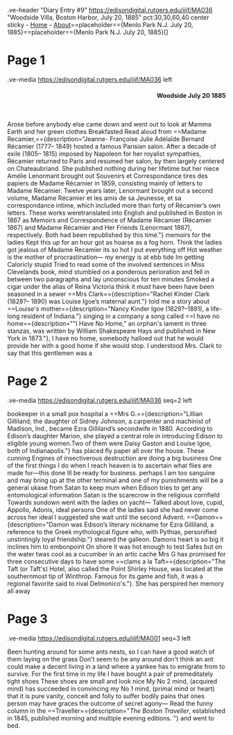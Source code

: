 .ve-header "Diary Entry #9" https://edisondigital.rutgers.edu/iiif/MA036 "Woodside Villa, Boston Harbor, July 20, 1885" pct:30,30,60,40 center sticky
    - [Home](/)
    - [About](/about)==placeholder=={Menlo Park N.J. July 20, 1885}==placeholder=={Menlo Park N.J. July 20, 1885}[]

# Page 1

.ve-media https://edisondigital.rutgers.edu/iiif/MA036 left

<div style="text-align: right"><h4>Woodside July 20 1885</h4><br></div>

Arose before anybody else came down and went out to look at Mamma Earth and her green clothes Breakfasted Read aloud from ==Madame Recamier,=={description="Jeanne- Françoise Julie Adélaïde Bernard Récamier (1777– 1849) hosted a famous Parisian salon. After a decade of exile (1805– 1815) imposed by Napoleon for her royalist sympathies, Récamier returned to Paris and resumed her salon, by then largely centered on Chateaubriand. She published nothing during her lifetime but her niece Amélie Lenormant brought out Souvenirs et Correspondance tires des papiers de Madame Récamier in 1859, consisting mainly of letters to Madame Récamier. Twelve years later, Lenormant brought out a second volume, Madame Récamier et les amis de sa Jeunesse, et sa correspondance intime, which included more than forty of Récamier’s own letters. These works weretranslated into English and published in Boston in 1867 as Memoirs and Correspondence of Madame Récamier (Récamier 1867) and Madame Récamier and Her Friends (Lenormant 1867), respectively. Both had been republished by this time."} memoirs for the ladies Kept this up for an hour got as hoarse as a fog horn. Think the ladies got jealous of Madame Recamier its so hot I put everything off Hot weather is the mother of procrastination— my energy is at ebb tide Im getting Caloricly stupid Tried to read some of the involved sentences in Miss Clevelands book, mind stumbled on a ponderous perioration and fell in between two paragraphs and lay unconscious for ten minutes Smoked a cigar under the alias of Reina Victoria think it must have been have been  seasoned in a sewer ==Mrs Clark=={description="Rachel Kinder Clark (1828?– 1890) was Louise Igoe’s maternal aunt."} told me a story about ==Louise's mother=={description="Nancy Kinder Igoe (1829?–1891), a life-long resident of Indiana."} singing in a company a song called ==I have no home=={description=""I Have No Home," an orphan's lament in three stanzas, was written by William Shakespeare Hays and published in New York in 1873."}, I have no home, somebody halloed out that he would provide her with a good home if she would stop. I understood Mrs. Clark to say that this gentlemen was a

# Page 2

.ve-media https://edisondigital.rutgers.edu/iiif/MA036 seq=2 left

bookeeper in a small pox hospital a ==Mrs G.=={description="Lillian Gilliland, the daughter of Sidney Johnson, a carpenter and machinist of Madison, Ind., became Ezra Gilliland’s secondwife in 1880. According to Edison’s daughter Marion, she played a central role in introducing Edison to eligible young women.Two of them were Daisy Gaston and Louise Igoe, both of Indianapolis."} has placed fly paper all over the house. These cunning Engines of insectiverous destruction are doing a big business One of the first things I do when I reach heaven is to ascertain what flies are made for—this done Ill be ready for business. perhaps I am too sanguine and may bring up at the other terminal and one of my punishments will be a general ukase from Satan to keep mum when Edison tries to get any entomological information Satan is the scarecrow in the religious cornfield Towards sundown went with the ladies on yacht— Talked about love, cupid, Appollo, Adonis, ideal persons One of the ladies said she had never come across her ideal I suggested she wait until the second Advent. ==Damon=={description="Damon was Edison’s literary nickname for Ezra Gilliland, a reference to the Greek mythological figure who, with Pythias, personified unstintingly loyal friendship."} steared the galleon. Damons heart is so big it inclines him to embonpoint On shore it was hot enough to test Safes but on the water twas cool as a cucumber in an artic cache Mrs G has promised for three consecutive days to have some ==clams a la Taft=={description="The Taft (or Taft's) Hotel, also called the Point Shirley House, was located at the southernmost tip of Winthrop. Famous for its game and fish, it was a regional favorite said to rival Delmonico's."}. She has perspired her memory all away

# Page 3

.ve-media https://edisondigital.rutgers.edu/iiif/MA001 seq=3 left

Been hunting around for some ants nests, so I can have a good watch of them laying on the grass Don’t seem to be any around don't think an ant could make a decent living in a land where a yankee has to emigrate from to survive. For the first time in my life I have bought a pair of premeditately tight shoes These shoes are small and look nice My No 2 mind, (acquired mind) has succeeded in convincing my No 1 mind, (primal mind or heart) that it is pure vanity, conceit and folly to suffer bodily pains that ones person may have graces the outcome of secret agony— Read the funny column in the ==Traveller=={description="*The Boston Traveller*, established in 1845, published morning and multiple evening editions.  "} and went to bed.
